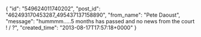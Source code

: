  {
   "id": "549624011740202",
   "post_id": "462493170453287_495437137158890",
   "from_name": "Pete Daoust",
   "message": "hummmm.....5 months has passed and no news from the court ! / ?",
   "created_time": "2013-08-17T17:57:18+0000"
 }
